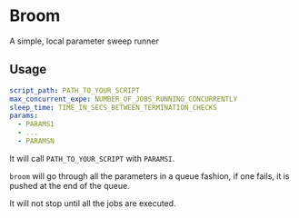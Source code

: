 # Broom

A simple, local parameter sweep runner

## Usage


```yaml
script_path: PATH_TO_YOUR_SCRIPT
max_concurrent_expe: NUMBER_OF_JOBS_RUNNING_CONCURRENTLY
sleep_time: TIME_IN_SECS_BETWEEN_TERMINATION_CHECKS
params:
  - PARAMS1
  - ...
  - PARAMSN
```

It will call `PATH_TO_YOUR_SCRIPT` with `PARAMSI`.

`broom` will go through all the parameters in a queue fashion, if one fails, it is pushed at the end of the queue.

It will not stop until all the jobs are executed.

